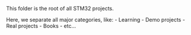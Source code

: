 This folder is the root of all STM32 projects.

Here, we separate all major categories, like:
    - Learning
    - Demo projects
    - Real projects
    - Books
    - etc...